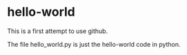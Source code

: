 # hello-world

This is a first attempt to use github.

The file hello_world.py is just the hello-world code in python.
